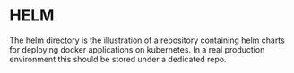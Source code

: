 # HELM

The helm directory is the illustration of a repository containing helm charts for deploying docker applications on kubernetes. In a real production environment this should be stored under a dedicated repo.

